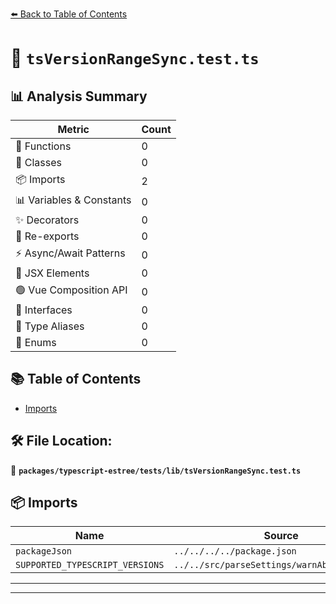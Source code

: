 [⬅️ Back to Table of Contents](../../../../index.md)

# 📄 `tsVersionRangeSync.test.ts`

## 📊 Analysis Summary

| Metric | Count |
|--------|-------|
| 🔧 Functions | 0 |
| 🧱 Classes | 0 |
| 📦 Imports | 2 |
| 📊 Variables & Constants | 0 |
| ✨ Decorators | 0 |
| 🔄 Re-exports | 0 |
| ⚡ Async/Await Patterns | 0 |
| 💠 JSX Elements | 0 |
| 🟢 Vue Composition API | 0 |
| 📐 Interfaces | 0 |
| 📑 Type Aliases | 0 |
| 🎯 Enums | 0 |

## 📚 Table of Contents

- [Imports](#imports)

## 🛠️ File Location:
📂 **`packages/typescript-estree/tests/lib/tsVersionRangeSync.test.ts`**

## 📦 Imports

| Name | Source |
|------|--------|
| `packageJson` | `../../../../package.json` |
| `SUPPORTED_TYPESCRIPT_VERSIONS` | `../../src/parseSettings/warnAboutTSVersion` |


---


---
